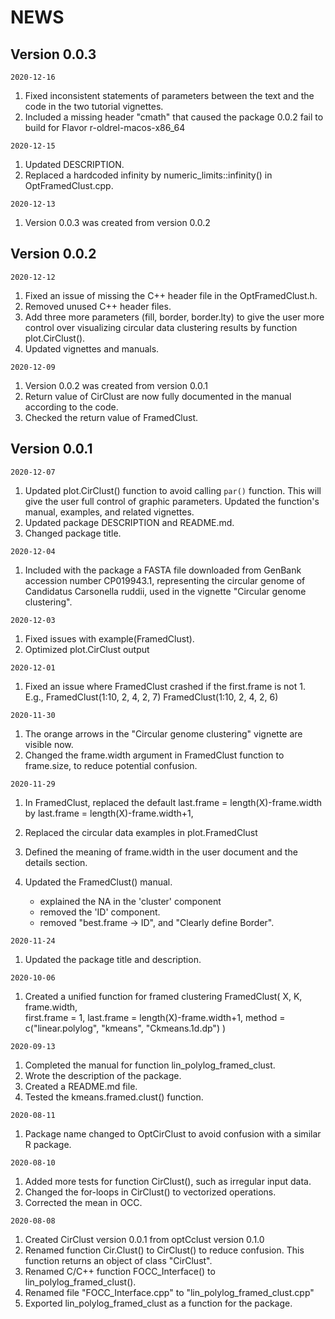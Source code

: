 # NEWS

## Version 0.0.3

    2020-12-16
  1. Fixed inconsistent statements of parameters between the text
     and the code in the two tutorial vignettes.
  2. Included a missing header "cmath" that caused the package 0.0.2 fail 
     to build for Flavor r-oldrel-macos-x86_64


    2020-12-15
  1. Updated DESCRIPTION.
  2. Replaced a hardcoded infinity by numeric_limits<double>::infinity() in
     OptFramedClust.cpp.
  
  
    2020-12-13
  1. Version 0.0.3 was created from version 0.0.2


## Version 0.0.2

    2020-12-12
  
  1. Fixed an issue of missing the C++ header file <limits> in the OptFramedClust.h.
  2. Removed unused C++ header files.
  3. Add three more parameters (fill, border, border.lty) to give the user more control over visualizing circular data clustering results by function plot.CirClust().
  4. Updated vignettes and manuals.
  
  
    2020-12-09
  
  1. Version 0.0.2 was created from version 0.0.1
  2. Return value of CirClust are now fully documented in the manual according to the code.
  3. Checked the return value of FramedClust. 
  

## Version 0.0.1
    
    2020-12-07
    
  1. Updated plot.CirClust() function to avoid calling `par()` function. 
     This will give the user full control of graphic parameters.
     Updated the function's manual, examples, and related vignettes. 
  2. Updated package DESCRIPTION and README.md.
  3. Changed package title.
  
    
    2020-12-04
    
  1. Included with the package a FASTA file downloaded from
     GenBank accession number CP019943.1, representing the
     circular genome of Candidatus Carsonella ruddii, used
     in the vignette "Circular genome clustering".
  
  
    2020-12-03
    
  1. Fixed issues with example(FramedClust).
  2. Optimized plot.CirClust output  
    
    
    2020-12-01
  1. Fixed an issue where FramedClust crashed if the first.frame is
     not 1. E.g., 
        FramedClust(1:10, 2, 4, 2, 7)
        FramedClust(1:10, 2, 4, 2, 6)

    
    2020-11-30
    
  1. The orange arrows in the "Circular genome clustering" vignette
     are visible now.
  2. Changed the frame.width argument in FramedClust function to
     frame.size, to reduce potential confusion.
  
    
    2020-11-29
    
  1. In FramedClust, replaced the default 
        last.frame = length(X)-frame.width
     by 
        last.frame = length(X)-frame.width+1,
  
  2. Replaced the circular data examples in plot.FramedClust
  3. Defined the meaning of frame.width in the user document and the
  details section.
  4. Updated the FramedClust() manual. 
     + explained the NA in the 'cluster' component
     + removed the 'ID' component. 
     + removed "best.frame -> ID", and "Clearly define Border".
      
        
    2020-11-24

  1. Updated the package title and description. 
  
  
    2020-10-06
  
   1. Created a unified function for framed clustering 
  FramedClust(
    X, K, frame.width,     
    first.frame = 1,
    last.frame = length(X)-frame.width+1, 
    method = c("linear.polylog", "kmeans", "Ckmeans.1d.dp")
  )
  
<!--  2. create an R interface to lin_polylog_framed_clust 
  
  (do we need this seperate function, we are handeling all the framed clusters in the FramedClust function)
  
  lin.polylog.framed.clust(X, K, frame.width, first.frame, last.frame), inside which you call lin_polylog_framed_clust()
  
  For lin.polylog.framed.clust, the indices must be 1-based to be consistent with R;
  For lin_polylog_framed_clust, the indices must be 0-based to be consistent with C/C++.
-->

<!--  
    2020-09-29
  
  1. Do not export lin_polylog_framed_clust(), 
     kmeans.framed.clust(), quad.framed.clust() functions. Thus, we do not have to maintain three manuals that look almost identical.
     
  2. Reorder/rename the arguments to
  
  + lin_polylog_framed_clust(X, K, frame_width, first_frame, last_frame, prev, next)
  + kmeans.framed.clust(X, K, frame.width, first.frame, last.frame)
  + quad.framed.clust(X, K, frame.width, first.frame, last.frame) 
-->


    2020-09-13
  
  1. Completed the manual for function lin_polylog_framed_clust.
  2. Wrote the description of the package.
  3. Created a README.md file.
  4. Tested the kmeans.framed.clust() function.
    
    
    2020-08-11
    
  1. Package name changed to OptCirClust to avoid confusion with a
     similar R package.
  
    2020-08-10
  
  1. Added more tests for function CirClust(), such as irregular input data.
  2. Changed the for-loops in CirClust() to vectorized operations.
  3. Corrected the mean in OCC.
  
  
    2020-08-08
  
  1. Created CirClust version 0.0.1 from optCclust version 0.1.0
  2. Renamed function Cir.Clust() to CirClust() to reduce confusion.
     This function returns an object of class "CirClust".
  3. Renamed C/C++ function FOCC_Interface() to 
     lin_polylog_framed_clust().
  4. Renamed file "FOCC_Interface.cpp" to 
     "lin_polylog_framed_clust.cpp"
  5. Exported lin_polylog_framed_clust as a function for the package.

<!--  
    2020-08-08
  
  1. Shall we remove the following two arguments  (Yes)
       prev_k_f = -1,
       next_k_f = -1
       from FramedClust? I would think the user will never
       use them. Is so, will they cause confusion to the user?
-->  
  
